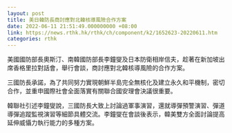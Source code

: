 ```yaml
---
layout: post
title: 美日韓防長商討應對北韓核導風險合作方案
date: 2022-06-11 21:51:49.000000000 +08:00
link: https://news.rthk.hk/rthk/ch/component/k2/1652623-20220611.htm
categories: rthk
---
```


美國國防部長奧斯汀、南韓國防部長李鐘燮及日本防衛相岸信夫，趁著在新加坡出席香格里拉對話會，舉行會談，商討應對北韓核導風險的合作方案。

三國防長承諾，為了共同努力實現朝鮮半島完全無核化及建立永久和平機制，密切合作，並重申國際社會全面落實有關聯合國安理會決議很重要。

韓聯社引述李鐘燮說，三國防長大致上討論過軍事演習，還就導彈預警演習、彈道導彈追蹤監視演習等細節具體交流。李鐘燮在會談後表示，韓美雙方全面討論提高延伸威懾力執行能力的多種方案。
